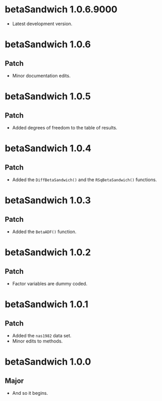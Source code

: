 # betaSandwich 1.0.6.9000

* Latest development version.

# betaSandwich 1.0.6

## Patch

* Minor documentation edits.

# betaSandwich 1.0.5

## Patch

* Added degrees of freedom to the table of results.

# betaSandwich 1.0.4

## Patch

* Added the `DiffBetaSandwich()` and the `RSqBetaSandwich()` functions.

# betaSandwich 1.0.3

## Patch

* Added the `BetaADF()` function.

# betaSandwich 1.0.2

## Patch

* Factor variables are dummy coded.

# betaSandwich 1.0.1

## Patch

* Added the `nas1982` data set.
* Minor edits to methods.

# betaSandwich 1.0.0

## Major

* And so it begins.
